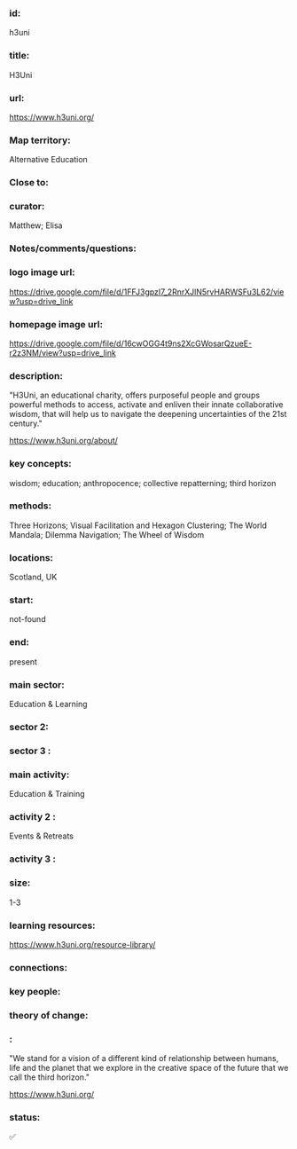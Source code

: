 ### id: 
  h3uni
### title: 
  H3Uni
### url: 
  https://www.h3uni.org/
### Map territory: 
  Alternative Education
### Close to: 
  
### curator: 
  Matthew; Elisa
### Notes/comments/questions: 
  
### logo image url: 
  https://drive.google.com/file/d/1FFJ3gpzI7_2RnrXJlN5rvHARWSFu3L62/view?usp=drive_link
### homepage image url: 
  https://drive.google.com/file/d/16cwOGG4t9ns2XcGWosarQzueE-r2z3NM/view?usp=drive_link
### description: 
  "H3Uni, an educational charity, offers purposeful people and groups powerful methods to access, activate and enliven their innate collaborative wisdom, that will help us to navigate the deepening uncertainties of the 21st century."

https://www.h3uni.org/about/
### key concepts: 
  wisdom; education; anthropocence; collective repatterning; third horizon
### methods: 
  Three Horizons; Visual Facilitation and Hexagon Clustering; The World Mandala; Dilemma Navigation; The Wheel of Wisdom
### locations: 
  Scotland, UK
### start: 
  not-found
### end: 
  present
### main sector: 
  Education & Learning
### sector 2: 
  
### sector 3 : 
  
### main activity: 
  Education & Training
### activity 2 : 
  Events & Retreats
### activity 3 : 
  
### size: 
  1-3
### learning resources: 
  https://www.h3uni.org/resource-library/
### connections: 
  
### key people: 
  
### theory of change: 
  
### : 
  "We stand for a vision of a different kind of relationship between humans, life and the planet that we explore in the creative space of the future that we call the third horizon."

https://www.h3uni.org/
### status: 
  ✅
